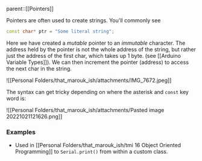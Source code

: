 parent::[[Pointers]]

Pointers are often used to create strings. You'll commonly see 

```cpp
const char* ptr = "Some literal string";
```

Here we have created a _mutable_ pointer to an _immutable_ character. The address held by the pointer is not the whole address of the string, but rather just the address of the first char, which takes up 1 byte. (see [[Arduino Variable Types]]). We can then increment the pointer (address) to access the next char in the string.

![[Personal Folders/that_marouk_ish/attachments/IMG_7672.jpeg]]

The syntax can get tricky depending on where the asterisk and `const` key word is:

![[Personal Folders/that_marouk_ish/attachments/Pasted image 20221021121626.png]]

### Examples
- Used in [[Personal Folders/that_marouk_ish/tmi 16 Object Oriented Programming]] to `Serial.print()` from within a custom class.
